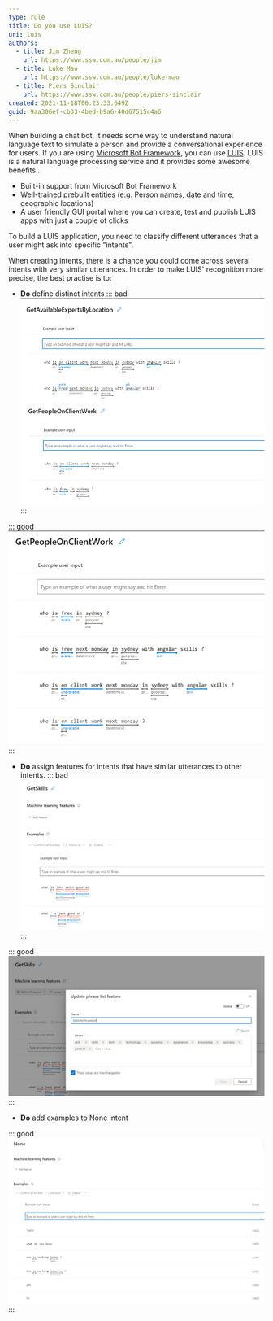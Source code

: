 ```yaml
---
type: rule
title: Do you use LUIS?
uri: luis
authors:
  - title: Jim Zheng
    url: https://www.ssw.com.au/people/jim
  - title: Luke Mao
    url: https://www.ssw.com.au/people/luke-mao
  - title: Piers Sinclair
    url: https://www.ssw.com.au/people/piers-sinclair
created: 2021-11-18T06:23:33.649Z
guid: 9aa306ef-cb33-4bed-b9a6-40d67515c4a6
---
```

When building a chat bot, it needs some way to understand natural language text to simulate a person and provide a conversational experience for users. If you are using [Microsoft Bot Framework](https://docs.microsoft.com/en-us/azure/bot-service/?view=azure-bot-service-4.0), you can use [LUIS](https://www.luis.ai). LUIS is a natural language processing service and it provides some awesome benefits...

<!--endintro-->

* Built-in support from Microsoft Bot Framework
* Well-trained prebuilt entities (e.g. Person names, date and time, geographic locations)
* A user friendly GUI portal where you can create, test and publish LUIS apps with just a couple of clicks

To build a LUIS application, you need to classify different utterances that a user might ask into specific "intents".

When creating intents, there is a chance you could come across several intents with very similar utterances. In order to make LUIS' recognition more precise, the best practise is to:

* **Do** define distinct intents
::: bad
![Figure: Bad examples - Separated intents with overlapping vocabulary](bad-example-distinct-intents.png)
:::

::: good 
![Figure: Good examples - Combine intents that have same vocabulary and use entities](good-example-distinct-intents.png)
:::

* **Do** assign features for intents that have similar utterances to other intents.
::: bad
![Figure: Bad examples - Intent with no feature can lead to low accuracy](bad-example-features.png)
:::

::: good 
![Figure: Good examples - Intent with phrase list and entity features can help LUIS predict more accurately](good-example-features.png)
:::

* **Do** add examples to None intent

::: good 
![Figure: Good examples - Add example utterances to None intent with an 1:10 ratio to the utterances in the rest of your LUIS app](good-example-none.png)
:::